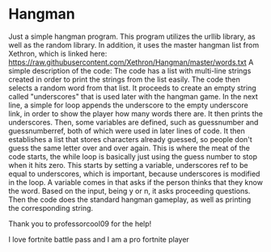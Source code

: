 # Hangman
Just a simple hangman program. This program utilizes the urllib library, as well as the random library. In addition, it uses the master hangman list from Xethron, which is linked here: https://raw.githubusercontent.com/Xethron/Hangman/master/words.txt
A simple description of the code:
The code has a list with multi-line strings created in order to print the strings from the list easily. The code then selects a random word from that list. 
It proceeds to create an empty string called "underscores" that is used later with the hangman game. 
In the next line, a simple for loop appends the underscore to the empty underscore link, in order to show the player how many words there are. 
It then prints the underscores. 
Then, some variables are defined, such as guessnumber and guessnumberref, both of which were used in later lines of code. It then establishes a list that stores characters already guessed, so people don't guess the same letter over and over again. 
This is where the meat of the code starts, the while loop is basically just using the guess number to stop when it hits zero. This starts by setting a variable, underscores ref to be equal to underscores, which is important, because underscores is modified in the loop. 
A variable comes in that asks if the person thinks that they know the word. Based on the input, being y or n, it asks proceeding questions. 
Then the code does the standard hangman gameplay, as well as printing the corresponding string. 

Thank you to professorcool09 for the help!

I love fortnite battle pass and I am a pro fortnite player
